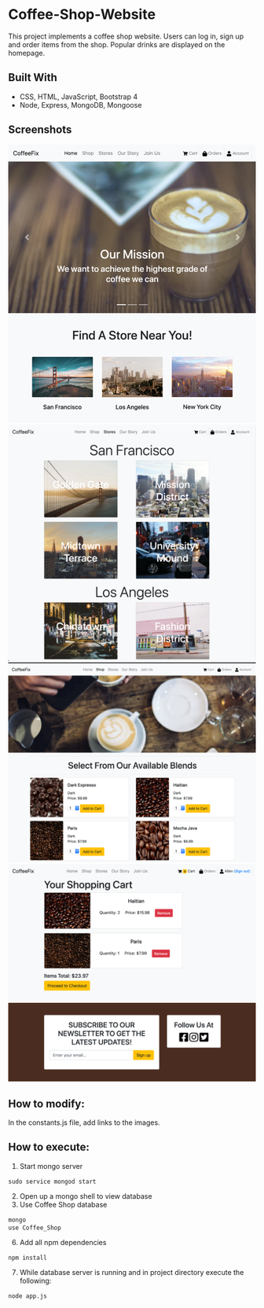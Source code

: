 # Coffee-Shop-Website
This project implements a coffee shop website. Users can log in, sign up and order items from the shop. Popular drinks are displayed on the homepage.

## Built With
* CSS, HTML, JavaScript, Bootstrap 4
* Node, Express, MongoDB, Mongoose

## Screenshots
![Home page](screenshots/home.png)
![Stores page](screenshots/stores.png)
![Shop page](screenshots/shop.png)
![Cart page](screenshots/cart.png)

## How to modify:
In the constants.js file, add links to the images.

## How to execute:
1. Start mongo server
```
sudo service mongod start
```
2. Open up a mongo shell to view database
3. Use Coffee Shop database
```
mongo
use Coffee_Shop
```
6. Add all npm dependencies
```
npm install
```
7. While database server is running and in project directory execute the following:
```
node app.js
```
